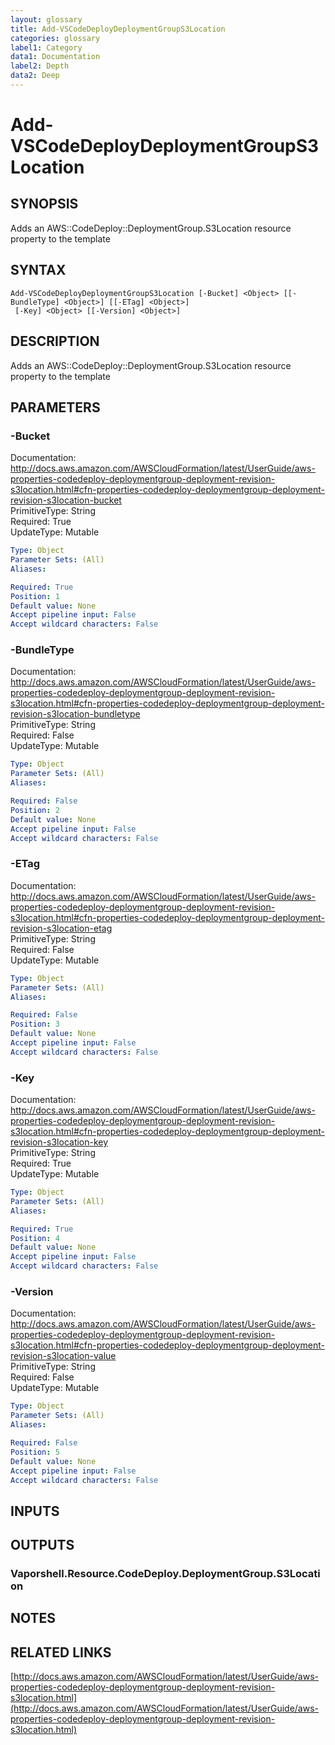 ```yaml
---
layout: glossary
title: Add-VSCodeDeployDeploymentGroupS3Location
categories: glossary
label1: Category
data1: Documentation
label2: Depth
data2: Deep
---
```


# Add-VSCodeDeployDeploymentGroupS3Location

## SYNOPSIS
Adds an AWS::CodeDeploy::DeploymentGroup.S3Location resource property to the template

## SYNTAX

```
Add-VSCodeDeployDeploymentGroupS3Location [-Bucket] <Object> [[-BundleType] <Object>] [[-ETag] <Object>]
 [-Key] <Object> [[-Version] <Object>]
```

## DESCRIPTION
Adds an AWS::CodeDeploy::DeploymentGroup.S3Location resource property to the template

## PARAMETERS

### -Bucket
Documentation: http://docs.aws.amazon.com/AWSCloudFormation/latest/UserGuide/aws-properties-codedeploy-deploymentgroup-deployment-revision-s3location.html#cfn-properties-codedeploy-deploymentgroup-deployment-revision-s3location-bucket    
PrimitiveType: String    
Required: True    
UpdateType: Mutable

```yaml
Type: Object
Parameter Sets: (All)
Aliases: 

Required: True
Position: 1
Default value: None
Accept pipeline input: False
Accept wildcard characters: False
```

### -BundleType
Documentation: http://docs.aws.amazon.com/AWSCloudFormation/latest/UserGuide/aws-properties-codedeploy-deploymentgroup-deployment-revision-s3location.html#cfn-properties-codedeploy-deploymentgroup-deployment-revision-s3location-bundletype    
PrimitiveType: String    
Required: False    
UpdateType: Mutable

```yaml
Type: Object
Parameter Sets: (All)
Aliases: 

Required: False
Position: 2
Default value: None
Accept pipeline input: False
Accept wildcard characters: False
```

### -ETag
Documentation: http://docs.aws.amazon.com/AWSCloudFormation/latest/UserGuide/aws-properties-codedeploy-deploymentgroup-deployment-revision-s3location.html#cfn-properties-codedeploy-deploymentgroup-deployment-revision-s3location-etag    
PrimitiveType: String    
Required: False    
UpdateType: Mutable

```yaml
Type: Object
Parameter Sets: (All)
Aliases: 

Required: False
Position: 3
Default value: None
Accept pipeline input: False
Accept wildcard characters: False
```

### -Key
Documentation: http://docs.aws.amazon.com/AWSCloudFormation/latest/UserGuide/aws-properties-codedeploy-deploymentgroup-deployment-revision-s3location.html#cfn-properties-codedeploy-deploymentgroup-deployment-revision-s3location-key    
PrimitiveType: String    
Required: True    
UpdateType: Mutable

```yaml
Type: Object
Parameter Sets: (All)
Aliases: 

Required: True
Position: 4
Default value: None
Accept pipeline input: False
Accept wildcard characters: False
```

### -Version
Documentation: http://docs.aws.amazon.com/AWSCloudFormation/latest/UserGuide/aws-properties-codedeploy-deploymentgroup-deployment-revision-s3location.html#cfn-properties-codedeploy-deploymentgroup-deployment-revision-s3location-value    
PrimitiveType: String    
Required: False    
UpdateType: Mutable

```yaml
Type: Object
Parameter Sets: (All)
Aliases: 

Required: False
Position: 5
Default value: None
Accept pipeline input: False
Accept wildcard characters: False
```

## INPUTS

## OUTPUTS

### Vaporshell.Resource.CodeDeploy.DeploymentGroup.S3Location

## NOTES

## RELATED LINKS

[http://docs.aws.amazon.com/AWSCloudFormation/latest/UserGuide/aws-properties-codedeploy-deploymentgroup-deployment-revision-s3location.html](http://docs.aws.amazon.com/AWSCloudFormation/latest/UserGuide/aws-properties-codedeploy-deploymentgroup-deployment-revision-s3location.html)

